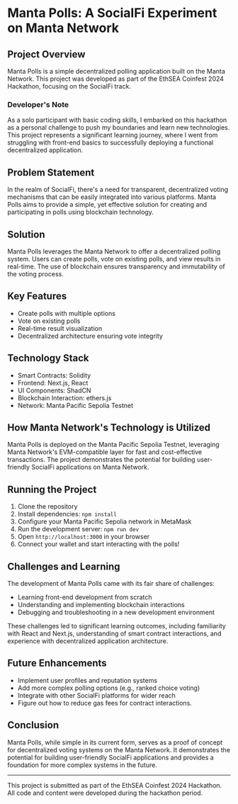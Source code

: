 # Manta Polls: A SocialFi Experiment on Manta Network

## Project Overview

Manta Polls is a simple decentralized polling application built on the Manta Network. This project was developed as part of the EthSEA Coinfest 2024 Hackathon, focusing on the SocialFi track.

### Developer's Note

As a solo participant with basic coding skills, I embarked on this hackathon as a personal challenge to push my boundaries and learn new technologies. This project represents a significant learning journey, where I went from struggling with front-end basics to successfully deploying a functional decentralized application.

## Problem Statement

In the realm of SocialFi, there's a need for transparent, decentralized voting mechanisms that can be easily integrated into various platforms. Manta Polls aims to provide a simple, yet effective solution for creating and participating in polls using blockchain technology.

## Solution

Manta Polls leverages the Manta Network to offer a decentralized polling system. Users can create polls, vote on existing polls, and view results in real-time. The use of blockchain ensures transparency and immutability of the voting process.

## Key Features

- Create polls with multiple options
- Vote on existing polls
- Real-time result visualization
- Decentralized architecture ensuring vote integrity

## Technology Stack

- Smart Contracts: Solidity
- Frontend: Next.js, React
- UI Components: ShadCN
- Blockchain Interaction: ethers.js
- Network: Manta Pacific Sepolia Testnet

## How Manta Network's Technology is Utilized

Manta Polls is deployed on the Manta Pacific Sepolia Testnet, leveraging Manta Network's EVM-compatible layer for fast and cost-effective transactions. The project demonstrates the potential for building user-friendly SocialFi applications on Manta Network.

## Running the Project

1. Clone the repository
2. Install dependencies: `npm install`
3. Configure your Manta Pacific Sepolia network in MetaMask
4. Run the development server: `npm run dev`
5. Open `http://localhost:3000` in your browser
6. Connect your wallet and start interacting with the polls!

## Challenges and Learning

The development of Manta Polls came with its fair share of challenges:

- Learning front-end development from scratch
- Understanding and implementing blockchain interactions
- Debugging and troubleshooting in a new development environment

These challenges led to significant learning outcomes, including familiarity with React and Next.js, understanding of smart contract interactions, and experience with decentralized application architecture.

## Future Enhancements

- Implement user profiles and reputation systems
- Add more complex polling options (e.g., ranked choice voting)
- Integrate with other SocialFi platforms for wider reach
- Figure out how to reduce gas fees for contract interactions.

## Conclusion

Manta Polls, while simple in its current form, serves as a proof of concept for decentralized voting systems on the Manta Network. It demonstrates the potential for building user-friendly SocialFi applications and provides a foundation for more complex systems in the future.

---

This project is submitted as part of the EthSEA Coinfest 2024 Hackathon. All code and content were developed during the hackathon period.
